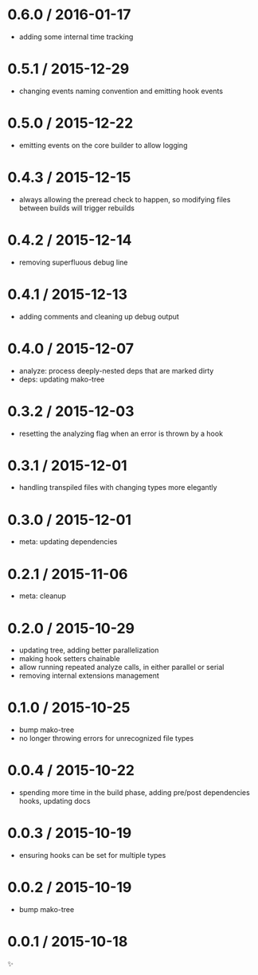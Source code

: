 
0.6.0 / 2016-01-17
==================

  * adding some internal time tracking

0.5.1 / 2015-12-29
==================

  * changing events naming convention and emitting hook events

0.5.0 / 2015-12-22
==================

  * emitting events on the core builder to allow logging

0.4.3 / 2015-12-15
==================

  * always allowing the preread check to happen, so modifying files between builds will trigger rebuilds

0.4.2 / 2015-12-14
==================

  * removing superfluous debug line

0.4.1 / 2015-12-13
==================

  * adding comments and cleaning up debug output

0.4.0 / 2015-12-07
==================

  * analyze: process deeply-nested deps that are marked dirty
  * deps: updating mako-tree

0.3.2 / 2015-12-03
==================

  * resetting the analyzing flag when an error is thrown by a hook

0.3.1 / 2015-12-01
==================

  * handling transpiled files with changing types more elegantly

0.3.0 / 2015-12-01
==================

  * meta: updating dependencies

0.2.1 / 2015-11-06
==================

  * meta: cleanup

0.2.0 / 2015-10-29
==================

  * updating tree, adding better parallelization
  * making hook setters chainable
  * allow running repeated analyze calls, in either parallel or serial
  * removing internal extensions management

0.1.0 / 2015-10-25
==================

  * bump mako-tree
  * no longer throwing errors for unrecognized file types

0.0.4 / 2015-10-22
==================

  * spending more time in the build phase, adding pre/post dependencies hooks, updating docs

0.0.3 / 2015-10-19
==================

  * ensuring hooks can be set for multiple types

0.0.2 / 2015-10-19
==================

  * bump mako-tree

0.0.1 / 2015-10-18
==================

:sparkles:
